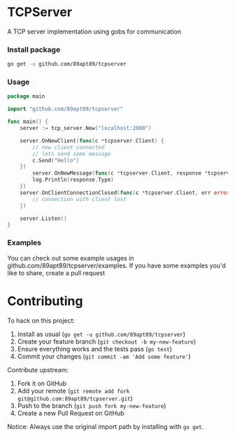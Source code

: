 # TCPServer
A TCP server implementation using gobs for communication

### Install package

``` bash
go get -u github.com/89apt89/tcpserver
```

### Usage

``` go
package main

import "github.com/89apt89/tcpserver"

func main() {
	server := tcp_server.New("localhost:2000")

	server.OnNewClient(func(c *tcpserver.Client) {
		// new client connected
		// lets send some message
		c.Send("Hello")
	})
		server.OnNewMessage(func(c *tcpserver.Client, response *tcpserver.CommunicationData) {
		log.Println(response.Type)
	})
	server.OnClientConnectionClosed(func(c *tcpserver.Client, err error) {
		// connection with client lost
	})

	server.Listen()
}
```

### Examples
You can check out some example usages in github.com/89apt89/tcpserver/examples. If you have some examples you'd like to share, create a pull request

# Contributing

To hack on this project:

1. Install as usual (`go get -u github.com/89apt89/tcpserver`)
2. Create your feature branch (`git checkout -b my-new-feature`)
3. Ensure everything works and the tests pass (`go test`)
4. Commit your changes (`git commit -am 'Add some feature'`)

Contribute upstream:

1. Fork it on GitHub
2. Add your remote (`git remote add fork git@github.com:89apt89/tcpserver.git`)
3. Push to the branch (`git push fork my-new-feature`)
4. Create a new Pull Request on GitHub

Notice: Always use the original import path by installing with `go get`.
